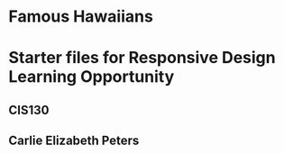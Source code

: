 # Famous Hawaiians

# Starter files for Responsive Design Learning Opportunity

## CIS130

## Carlie Elizabeth Peters

